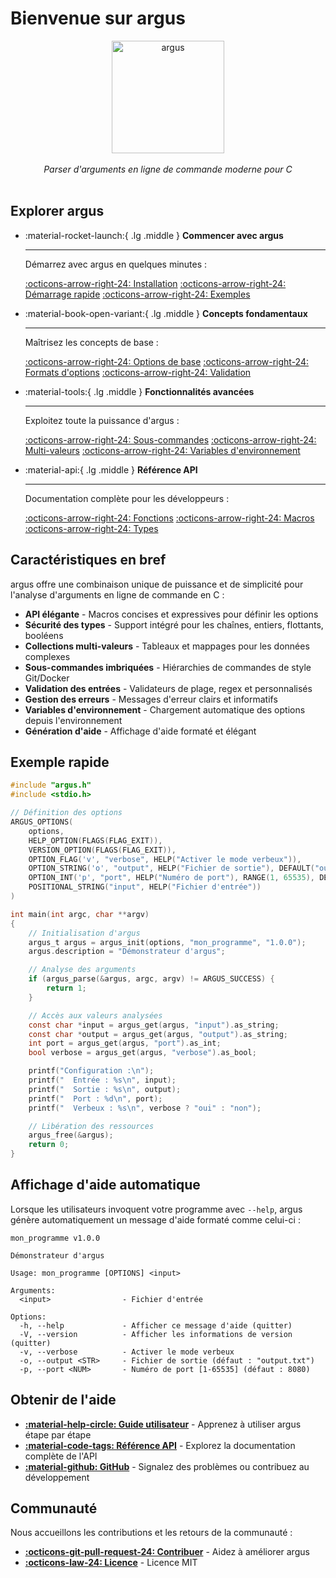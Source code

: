 # Bienvenue sur argus

<div align="center">
  <img src="assets/argus-logo.webp" alt="argus" width="180px">
  <br><br>
  <em>Parser d'arguments en ligne de commande moderne pour C</em>
  <br><br>
</div>

## Explorer argus

<div class="grid cards" markdown>

-   :material-rocket-launch:{ .lg .middle } **Commencer avec argus**

    ---

    Démarrez avec argus en quelques minutes :

    [:octicons-arrow-right-24: Installation](guide/installation.md)
    [:octicons-arrow-right-24: Démarrage rapide](guide/quickstart.md)
    [:octicons-arrow-right-24: Exemples](examples/basic.md)

-   :material-book-open-variant:{ .lg .middle } **Concepts fondamentaux**

    ---

    Maîtrisez les concepts de base :

    [:octicons-arrow-right-24: Options de base](guide/basic-options.md)
    [:octicons-arrow-right-24: Formats d'options](guide/option-formats.md)
    [:octicons-arrow-right-24: Validation](guide/validation.md)

-   :material-tools:{ .lg .middle } **Fonctionnalités avancées**

    ---

    Exploitez toute la puissance d'argus :

    [:octicons-arrow-right-24: Sous-commandes](guide/subcommands.md)
    [:octicons-arrow-right-24: Multi-valeurs](guide/multi-values.md)
    [:octicons-arrow-right-24: Variables d'environnement](guide/environment.md)

-   :material-api:{ .lg .middle } **Référence API**

    ---

    Documentation complète pour les développeurs :

    [:octicons-arrow-right-24: Fonctions](api/functions.md)
    [:octicons-arrow-right-24: Macros](api/macros.md)
    [:octicons-arrow-right-24: Types](api/types.md)

</div>

## Caractéristiques en bref

argus offre une combinaison unique de puissance et de simplicité pour l'analyse d'arguments en ligne de commande en C :

- **API élégante** - Macros concises et expressives pour définir les options
- **Sécurité des types** - Support intégré pour les chaînes, entiers, flottants, booléens
- **Collections multi-valeurs** - Tableaux et mappages pour les données complexes
- **Sous-commandes imbriquées** - Hiérarchies de commandes de style Git/Docker
- **Validation des entrées** - Validateurs de plage, regex et personnalisés
- **Gestion des erreurs** - Messages d'erreur clairs et informatifs
- **Variables d'environnement** - Chargement automatique des options depuis l'environnement
- **Génération d'aide** - Affichage d'aide formaté et élégant

## Exemple rapide

```c
#include "argus.h"
#include <stdio.h>

// Définition des options
ARGUS_OPTIONS(
    options,
    HELP_OPTION(FLAGS(FLAG_EXIT)),
    VERSION_OPTION(FLAGS(FLAG_EXIT)),
    OPTION_FLAG('v', "verbose", HELP("Activer le mode verbeux")),
    OPTION_STRING('o', "output", HELP("Fichier de sortie"), DEFAULT("output.txt")),
    OPTION_INT('p', "port", HELP("Numéro de port"), RANGE(1, 65535), DEFAULT(8080)),
    POSITIONAL_STRING("input", HELP("Fichier d'entrée"))
)

int main(int argc, char **argv)
{
    // Initialisation d'argus
    argus_t argus = argus_init(options, "mon_programme", "1.0.0");
    argus.description = "Démonstrateur d'argus";

    // Analyse des arguments
    if (argus_parse(&argus, argc, argv) != ARGUS_SUCCESS) {
        return 1;
    }

    // Accès aux valeurs analysées
    const char *input = argus_get(argus, "input").as_string;
    const char *output = argus_get(argus, "output").as_string;
    int port = argus_get(argus, "port").as_int;
    bool verbose = argus_get(argus, "verbose").as_bool;

    printf("Configuration :\n");
    printf("  Entrée : %s\n", input);
    printf("  Sortie : %s\n", output);
    printf("  Port : %d\n", port);
    printf("  Verbeux : %s\n", verbose ? "oui" : "non");

    // Libération des ressources
    argus_free(&argus);
    return 0;
}
```

## Affichage d'aide automatique

Lorsque les utilisateurs invoquent votre programme avec `--help`, argus génère automatiquement un message d'aide formaté comme celui-ci :

```
mon_programme v1.0.0

Démonstrateur d'argus

Usage: mon_programme [OPTIONS] <input>

Arguments:
  <input>                - Fichier d'entrée

Options:
  -h, --help             - Afficher ce message d'aide (quitter)
  -V, --version          - Afficher les informations de version (quitter)
  -v, --verbose          - Activer le mode verbeux
  -o, --output <STR>     - Fichier de sortie (défaut : "output.txt")
  -p, --port <NUM>       - Numéro de port [1-65535] (défaut : 8080)
```

## Obtenir de l'aide

- **[:material-help-circle: Guide utilisateur](guide/installation.md)** - Apprenez à utiliser argus étape par étape
- **[:material-code-tags: Référence API](api/overview.md)** - Explorez la documentation complète de l'API
- **[:material-github: GitHub](https://github.com/lucocozz/argus)** - Signalez des problèmes ou contribuez au développement

## Communauté

Nous accueillons les contributions et les retours de la communauté :

- **[:octicons-git-pull-request-24: Contribuer](contributing.md)** - Aidez à améliorer argus
- **[:octicons-law-24: Licence](license.md)** - Licence MIT
